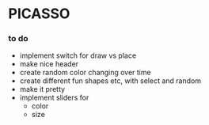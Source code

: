 # PICASSO

### to do
- implement switch for draw vs place
- make nice header
- create random color changing over time
- create different fun shapes etc, with select and random
- make it pretty
- implement sliders for 
    - color
    - size